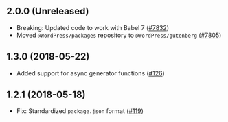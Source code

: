 ## 2.0.0 (Unreleased)

- Breaking: Updated code to work with Babel 7 ([#7832](https://github.com/WordPress/gutenberg/pull/7832))
- Moved `@WordPress/packages` repository to `@WordPress/gutenberg` ([#7805](https://github.com/WordPress/gutenberg/pull/7805))

## 1.3.0 (2018-05-22)

- Added support for async generator functions ([#126](https://github.com/WordPress/packages/pull/126))

## 1.2.1 (2018-05-18)

- Fix: Standardized `package.json` format  ([#119](https://github.com/WordPress/packages/pull/119))
